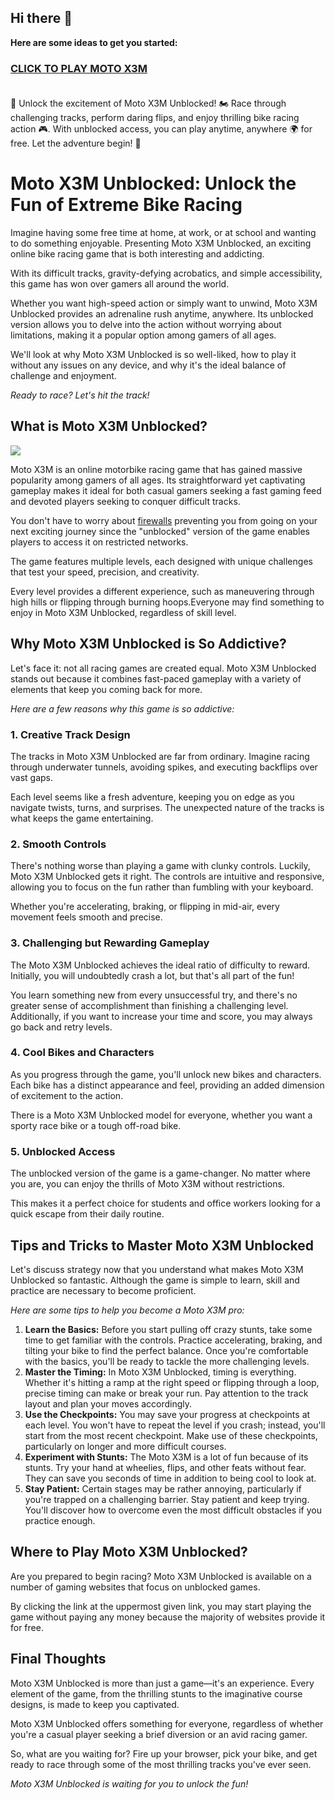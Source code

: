 ## Hi there 👋


**Here are some ideas to get you started:**

<h3><a href="https://gamescentral.net/moto-x3m-bike-race-game">CLICK TO PLAY MOTO X3M</a> </BR> </BR></h3>


🌟 Unlock the excitement of Moto X3M Unblocked! 🏍️ Race through challenging tracks, perform daring flips, and enjoy thrilling bike racing action 🎮. With unblocked access, you can play anytime, anywhere 🌍 for free. Let the adventure begin! 🚧

# Moto X3M Unblocked: Unlock the Fun of Extreme Bike Racing

Imagine having some free time at home, at work, or at school and wanting to do something enjoyable. Presenting Moto X3M Unblocked, an exciting online bike racing game that is both interesting and addicting.

With its difficult tracks, gravity-defying acrobatics, and simple accessibility, this game has won over gamers all around the world.

Whether you want high-speed action or simply want to unwind, Moto X3M Unblocked provides an adrenaline rush anytime, anywhere. Its unblocked version allows you to delve into the action without worrying about limitations, making it a popular option among gamers of all ages.

We'll look at why Moto X3M Unblocked is so well-liked, how to play it without any issues on any device, and why it's the ideal balance of challenge and enjoyment.

*Ready to race? Let's hit the track!*

## What is Moto X3M Unblocked?

<a href="https://gamescentral.net/moto-x3m-bike-race-game"><img src="https://i.ibb.co/jrCfXFh/moto-x3m-unblocked.jpg"></a>

Moto X3M is an online motorbike racing game that has gained massive popularity among gamers of all ages. Its straightforward yet captivating gameplay makes it ideal for both casual gamers seeking a fast gaming feed and devoted players seeking to conquer difficult tracks.

You don't have to worry about [firewalls](https://github.com/topics/firewall?l=c&utf8=%E2%9C%93) preventing you from going on your next exciting journey since the "unblocked" version of the game enables players to access it on restricted networks.

The game features multiple levels, each designed with unique challenges that test your speed, precision, and creativity.

Every level provides a different experience, such as maneuvering through high hills or flipping through burning hoops.Everyone may find something to enjoy in Moto X3M Unblocked, regardless of skill level.

## Why Moto X3M Unblocked is So Addictive?

Let's face it: not all racing games are created equal. Moto X3M Unblocked stands out because it combines fast-paced gameplay with a variety of elements that keep you coming back for more.

*Here are a few reasons why this game is so addictive:*

### 1. Creative Track Design
The tracks in Moto X3M Unblocked are far from ordinary. Imagine racing through underwater tunnels, avoiding spikes, and executing backflips over vast gaps.

Each level seems like a fresh adventure, keeping you on edge as you navigate twists, turns, and surprises. The unexpected nature of the tracks is what keeps the game entertaining.

### 2. Smooth Controls
There's nothing worse than playing a game with clunky controls. Luckily, Moto X3M Unblocked gets it right. The controls are intuitive and responsive, allowing you to focus on the fun rather than fumbling with your keyboard.

Whether you're accelerating, braking, or flipping in mid-air, every movement feels smooth and precise.

### 3. Challenging but Rewarding Gameplay
The Moto X3M Unblocked achieves the ideal ratio of difficulty to reward. Initially, you will undoubtedly crash a lot, but that's all part of the fun!

You learn something new from every unsuccessful try, and there's no greater sense of accomplishment than finishing a challenging level. Additionally, if you want to increase your time and score, you may always go back and retry levels.

### 4. Cool Bikes and Characters
As you progress through the game, you'll unlock new bikes and characters. Each bike has a distinct appearance and feel, providing an added dimension of excitement to the action.

There is a Moto X3M Unblocked model for everyone, whether you want a sporty race bike or a tough off-road bike.

### 5. Unblocked Access
The unblocked version of the game is a game-changer. No matter where you are, you can enjoy the thrills of Moto X3M without restrictions.

This makes it a perfect choice for students and office workers looking for a quick escape from their daily routine.

## Tips and Tricks to Master Moto X3M Unblocked

Let's discuss strategy now that you understand what makes Moto X3M Unblocked so fantastic. Although the game is simple to learn, skill and practice are necessary to become proficient. 

*Here are some tips to help you become a Moto X3M pro:*

1. **Learn the Basics:** Before you start pulling off crazy stunts, take some time to get familiar with the controls. Practice accelerating, braking, and tilting your bike to find the perfect balance. Once you're comfortable with the basics, you'll be ready to tackle the more challenging levels.
2. **Master the Timing:** In Moto X3M Unblocked, timing is everything. Whether it's hitting a ramp at the right speed or flipping through a loop, precise timing can make or break your run. Pay attention to the track layout and plan your moves accordingly.
3. **Use the Checkpoints:** You may save your progress at checkpoints at each level. You won't have to repeat the level if you crash; instead, you'll start from the most recent checkpoint. Make use of these checkpoints, particularly on longer and more difficult courses.
4. **Experiment with Stunts:** The Moto X3M is a lot of fun because of its stunts. Try your hand at wheelies, flips, and other feats without fear. They can save you seconds of time in addition to being cool to look at.
5. **Stay Patient:** Certain stages may be rather annoying, particularly if you're trapped on a challenging barrier. Stay patient and keep trying. You'll discover how to overcome even the most difficult obstacles if you practice enough.

## Where to Play Moto X3M Unblocked?

Are you prepared to begin racing? Moto X3M Unblocked is available on a number of gaming websites that focus on unblocked games.

By clicking the link at the uppermost given link, you may start playing the game without paying any money because the majority of websites provide it for free.

## Final Thoughts

Moto X3M Unblocked is more than just a game—it's an experience. Every element of the game, from the thrilling stunts to the imaginative course designs, is made to keep you captivated.

Moto X3M Unblocked offers something for everyone, regardless of whether you're a casual player seeking a brief diversion or an avid racing gamer.

So, what are you waiting for? Fire up your browser, pick your bike, and get ready to race through some of the most thrilling tracks you've ever seen.

*Moto X3M Unblocked is waiting for you to unlock the fun!*
